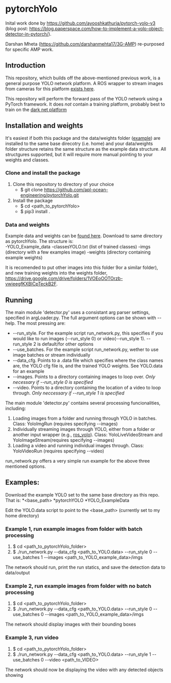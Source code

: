 # pytorchYolo
Inital work done by https://github.com/ayooshkathuria/pytorch-yolo-v3 (blog post: https://blog.paperspace.com/how-to-implement-a-yolo-object-detector-in-pytorch/).  

Darshan Mheta (https://github.com/darshanmehta17/3G-AMP) re-purposed for specific AMP work.

## Introduction

This repository, which builds off the above-mentioned previous work, is a general purpose YOLO network platform. A ROS wrapper to stream images from cameras for this platform [exists here](https://github.com/apl-ocean-engineering/ros_yolo).   
  
This repository will perform the forward pass of the YOLO network using a PyTorch framework. It does *not* contain a training platform, probably best to train on the [dark net platform](https://pjreddie.com/darknet/)  

## Installation and weights
It's easiest if both this package and the data/weights folder ([example](https://drive.google.com/drive/folders/1VOEoOOTOrzb-vwieegfKXBICpTeckB2F)) are installed to the same base direcotry (i.e. home) and your data/weights folder structure retains the same structure as the example data structure. All structgures supported, but it will require more manual pointing to your weights and classes.  
### Clone and install the package  
1. Clone this repository to directory of your choice  
	- $ git clone https://github.com/apl-ocean-engineering/pytorchYolo.git  
2. Install the package  
	- $ cd <path_to_pytorchYolo>  
	- $ pip3 install .  

### Data and weights
Example data and weights can be [found here](https://drive.google.com/drive/folders/1VOEoOOTOrzb-vwieegfKXBICpTeckB2F). Download to same directory as pytorchYolo. The structure is:  
-YOLO_Example_data
	-classesYOLO.txt (list of trained classes)
	-imgs (directory with a few examples image)
	-weights (directory containing example weights)

It is recomended to put other images into this folder 9or a similar folder), and new training weights into the weights folder, https://drive.google.com/drive/folders/1VOEoOOTOrzb-vwieegfKXBICpTeckB2F.   

## Running
The main module 'detector.py' uses a consistant arg parser settings, specified in argLoader.py. The full argument options can be shown with --help. The most pressing are:  
* --run_style. For the example script run_network.py, this specifies if you would like to run images (--run_style 0) or video(--run_style 1). --run_style 2 is default/for other options  
* --use_batches. For the example script run_network.py, wether to use image batches or stream individually  
* --data_cfg. Points to a .data file which specifies where the class names are, the YOLO cfg file is, and the trained YOLO weights. See YOLO.data for an example  
* --images. Points to a directory containing images to loop over. *Only necessary if --run_style 0 is specified*  
* --video. Points to a directory containing the location of a video to loop through. *Only neccessary if --run_style 1 is specified*  

The main module 'detector.py' contains several processing funcionalities, including:  
1. Loading images from a folder and running through YOLO in batches. Class: YoloImgRun (requires specifying --images)  
2. Individually streaming images through YOLO, either from a folder or another input wrapper (e.g., [ros_yolo](https://github.com/apl-ocean-engineering/ros_yolo)). Class:   YoloLiveVideoStream and  YoloImageStream(requires specifying --images)  
3. Loading a video and running individual images through. Class: YoloVideoRun (requires specifying --video)   

run_network.py offers a very simple run example for the above three mentioned options.

## Examples: 
Download the example YOLO set to the same base directory as this repo. That is:
*<base_path>
	*pytorchYOLO
	*YOLO_ExampleData

Edit the YOLO.data script to point to the <base_path> (currently set to my home directory)

### Example 1, run example images from folder with batch processing
1. $ cd <path_to_pytorchYolo_folder>
2. $ ./run_network.py --data_cfg <path_to_YOLO.data> --run_style 0 --use_batches 1 --images <path_to_YOLO_example_data>/imgs

The network should run, print the run statics, and save the detection data to data/output

### Example 2, run example images from folder with no batch processing
1. $ cd <path_to_pytorchYolo_folder>
2. $ ./run_network.py --data_cfg <path_to_YOLO.data> --run_style 0 --use_batches 0 --images <path_to_YOLO_example_data>/imgs

The network should display images with their bounding boxes 

### Example 3, run video
1. $ cd <path_to_pytorchYolo_folder>
2. $ ./run_network.py --data_cfg <path_to_YOLO.data> --run_style 1 --use_batches 0 --video <path_to_VIDEO> 

The network should now be displaying the video with any detected objects showing
